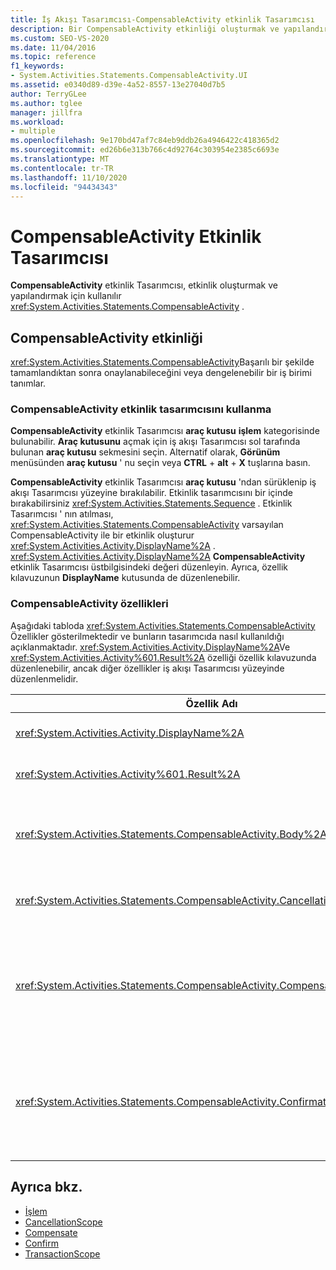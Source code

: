 ```yaml
---
title: İş Akışı Tasarımcısı-CompensableActivity etkinlik Tasarımcısı
description: Bir CompensableActivity etkinliği oluşturmak ve yapılandırmak için CompensableActivity etkinlik Tasarımcısı 'nı nasıl kullanabileceğinizi öğrenin.
ms.custom: SEO-VS-2020
ms.date: 11/04/2016
ms.topic: reference
f1_keywords:
- System.Activities.Statements.CompensableActivity.UI
ms.assetid: e0340d89-d39e-4a52-8557-13e27040d7b5
author: TerryGLee
ms.author: tglee
manager: jillfra
ms.workload:
- multiple
ms.openlocfilehash: 9e170bd47af7c84eb9ddb26a4946422c418365d2
ms.sourcegitcommit: ed26b6e313b766c4d92764c303954e2385c6693e
ms.translationtype: MT
ms.contentlocale: tr-TR
ms.lasthandoff: 11/10/2020
ms.locfileid: "94434343"
---
```

# <a name="compensableactivity-activity-designer"></a>CompensableActivity Etkinlik Tasarımcısı

**CompensableActivity** etkinlik Tasarımcısı, etkinlik oluşturmak ve yapılandırmak için kullanılır <xref:System.Activities.Statements.CompensableActivity> .

## <a name="the-compensableactivity-activity"></a>CompensableActivity etkinliği
 <xref:System.Activities.Statements.CompensableActivity>Başarılı bir şekilde tamamlandıktan sonra onaylanabileceğini veya dengelenebilir bir iş birimi tanımlar.

### <a name="using-the-compensableactivity-activity-designer"></a>CompensableActivity etkinlik tasarımcısını kullanma
 **CompensableActivity** etkinlik Tasarımcısı **araç kutusu** **işlem** kategorisinde bulunabilir. **Araç kutusunu** açmak için iş akışı Tasarımcısı sol tarafında bulunan **araç kutusu** sekmesini seçin. Alternatif olarak, **Görünüm** menüsünden **araç kutusu** ' nu seçin veya **CTRL** + **alt** + **X** tuşlarına basın.

 **CompensableActivity** etkinlik Tasarımcısı **araç kutusu** 'ndan sürüklenip iş akışı Tasarımcısı yüzeyine bırakılabilir. Etkinlik tasarımcısını bir içinde bırakabilirsiniz <xref:System.Activities.Statements.Sequence> . Etkinlik Tasarımcısı ' nın atılması, <xref:System.Activities.Statements.CompensableActivity> varsayılan CompensableActivity ile bir etkinlik oluşturur <xref:System.Activities.Activity.DisplayName%2A> . <xref:System.Activities.Activity.DisplayName%2A> **CompensableActivity** etkinlik Tasarımcısı üstbilgisindeki değeri düzenleyin. Ayrıca, özellik kılavuzunun **DisplayName** kutusunda de düzenlenebilir.

### <a name="the-compensableactivity-properties"></a>CompensableActivity özellikleri
 Aşağıdaki tabloda <xref:System.Activities.Statements.CompensableActivity> Özellikler gösterilmektedir ve bunların tasarımcıda nasıl kullanıldığı açıklanmaktadır. <xref:System.Activities.Activity.DisplayName%2A>Ve <xref:System.Activities.Activity%601.Result%2A> özelliği özellik kılavuzunda düzenlenebilir, ancak diğer özellikler iş akışı Tasarımcısı yüzeyinde düzenlenmelidir.

|Özellik Adı|Gerekli|Kullanım|
|-|--------------|-|
|<xref:System.Activities.Activity.DisplayName%2A>|Yanlış|Etkinliğin isteğe bağlı kolay adı <xref:System.Activities.Statements.CompensableActivity> . Varsayılan değer CompensableActivity 'dir.|
|<xref:System.Activities.Activity%601.Result%2A>|Yanlış|Öğesinin dönüş değerini belirtir <xref:System.Activities.Statements.CompensableActivity> . Bu özellik, özellik kılavuzunda düzenlenmelidir.|
|<xref:System.Activities.Statements.CompensableActivity.Body%2A>|Doğru|Dengeleme, iptal ve onaylama mantığının sağlandığı etkinliği belirtir. Etkinliği eklemek için <xref:System.Activities.Statements.CompensableActivity.Body%2A> , **araç kutusundan** bir etkinliği **CompensableActivity** etkinlik Tasarımcısı ' nın **gövde** kutusuna bırakın. "Etkinliği buraya bırak" ipucu metnini ekleyin.|
|<xref:System.Activities.Statements.CompensableActivity.CancellationHandler%2A>|Yanlış|İptal edildiğinde yürütülen etkinliği belirtir. Etkinliği eklemek için, tasarımcısını **araç kutusu** ' ndan, **CompensableActivity** etkinlik Tasarımcısı ' nın **CancellationHandler** kutusuna bırakın. İpucu metni Ekle "etkinliği buraya bırakın".|
|<xref:System.Activities.Statements.CompensableActivity.CompensationHandler%2A>|Yanlış|Etkinlik için telafi edildiğinde yürütülecek etkinliği belirtir <xref:System.Activities.Statements.CompensableActivity.Body%2A> . Bu işleyici, etkinlik kullanılarak açık bir şekilde çağrılabilir <xref:System.Activities.Statements.Compensate> .<br /><br /> Etkinliği eklemek için, etkinlik tasarımcısını **araç kutusu** ' ndan **CompensableActivity** etkinlik Tasarımcısı ' nın **CompensationHandler** kutusuna bırakın. İpucu metni Ekle "etkinliği buraya bırakın".|
|<xref:System.Activities.Statements.CompensableActivity.ConfirmationHandler%2A>|Yanlış|Etkinlik onaylandığınızda yürütülecek etkinliği belirtir <xref:System.Activities.Statements.CompensableActivity.Body%2A> . Bu işleyici, etkinlik kullanılarak açık bir şekilde çağrılabilir <xref:System.Activities.Statements.Confirm> .<br /><br /> Etkinliği eklemek için, etkinlik tasarımcısını **araç kutusu** ' ndan **CompensableActivity** etkinlik Tasarımcısı ' nın **ConfirmationHandler** kutusuna bırakın. İpucu metni Ekle "etkinliği buraya bırakın".|

## <a name="see-also"></a>Ayrıca bkz.

- [İşlem](../workflow-designer/transaction-activity-designers.md)
- [CancellationScope](../workflow-designer/cancellationscope-activity-designer.md)
- [Compensate](../workflow-designer/compensate-activity-designer.md)
- [Confirm](../workflow-designer/confirm-activity-designer.md)
- [TransactionScope](../workflow-designer/transactionscope-activity-designer.md)
